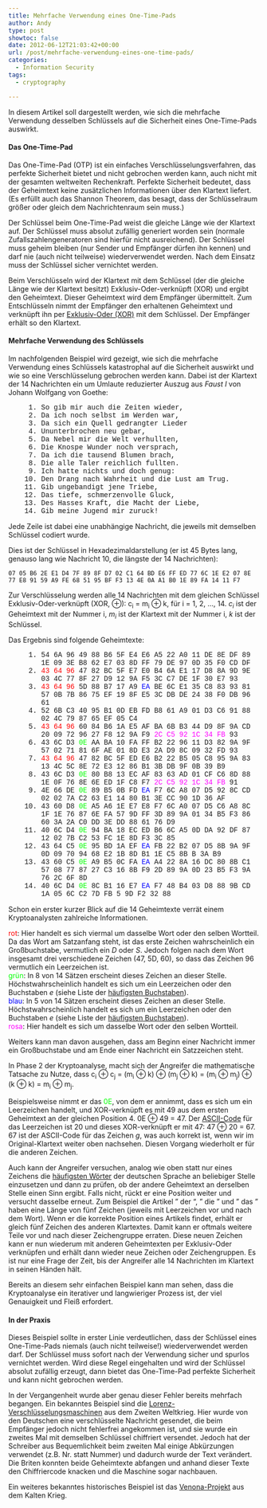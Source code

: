 ```yaml
---
title: Mehrfache Verwendung eines One-Time-Pads
author: Andy
type: post
showtoc: false
date: 2012-06-12T21:03:42+00:00
url: /post/mehrfache-verwendung-eines-one-time-pads/
categories:
  - Information Security
tags:
  - cryptography

---
```

In diesem Artikel soll dargestellt werden, wie sich die mehrfache Verwendung desselben Schl&uuml;ssels auf die Sicherheit eines One-Time-Pads auswirkt.

#### Das One-Time-Pad

Das One-Time-Pad (OTP) ist ein einfaches Verschl&uuml;sselungsverfahren, das perfekte Sicherheit bietet und nicht gebrochen werden kann, auch nicht mit der gesamten weltweiten Rechenkraft. Perfekte Sicherheit bedeutet, dass der Geheimtext keine zus&auml;tzlichen Informationen &uuml;ber den Klartext liefert. (Es erf&uuml;llt auch das Shannon Theorem, das besagt, dass der Schl&uuml;sselraum gr&ouml;&szlig;er oder gleich dem Nachrichtenraum sein muss.)

Der Schl&uuml;ssel beim One-Time-Pad weist die gleiche L&auml;nge wie der Klartext auf. Der Schl&uuml;ssel muss absolut zuf&auml;llig generiert worden sein (normale Zufallszahlengeneratoren sind hierf&uuml;r nicht ausreichend). Der Schl&uuml;ssel muss geheim bleiben (nur Sender und Empf&auml;nger d&uuml;rfen ihn kennen) und darf nie (auch nicht teilweise) wiederverwendet werden. Nach dem Einsatz muss der Schl&uuml;ssel sicher vernichtet werden.

Beim Verschl&uuml;sseln wird der Klartext mit dem Schl&uuml;ssel (der die gleiche L&auml;nge wie der Klartext besitzt) Exklusiv-Oder-verkn&uuml;pft (XOR) und ergibt den Geheimtext. Dieser Geheimtext wird dem Empf&auml;nger &uuml;bermittelt. Zum Entschl&uuml;sseln nimmt der Empf&auml;nger den erhaltenen Geheimtext und verkn&uuml;pft ihn per <a href="http://de.wikipedia.org/wiki/Kontravalenz" target="_blank">Exklusiv-Oder (XOR)</a> mit dem Schl&uuml;ssel. Der Empf&auml;nger erh&auml;lt so den Klartext.

#### Mehrfache Verwendung des Schl&uuml;ssels

Im nachfolgenden Beispiel wird gezeigt, wie sich die mehrfache Verwendung eines Schl&uuml;ssels katastrophal auf die Sicherheit auswirkt und wie so eine Verschl&uuml;sselung gebrochen werden kann. Dabei ist der Klartext der 14 Nachrichten ein um Umlaute reduzierter Auszug aus&nbsp;_Faust I_ von Johann Wolfgang von Goethe:

<ol style="font-family: 'Courier New', Monospace; margin-left: 3em;">
  <li>
    So gib mir auch die Zeiten wieder,
  </li>
  <li>
    Da ich noch selbst im Werden war,
  </li>
  <li>
    Da sich ein Quell gedrangter Lieder
  </li>
  <li>
    Ununterbrochen neu gebar,
  </li>
  <li>
    Da Nebel mir die Welt verhullten,
  </li>
  <li>
    Die Knospe Wunder noch versprach,
  </li>
  <li>
    Da ich die tausend Blumen brach,
  </li>
  <li>
    Die alle Taler reichlich fullten.
  </li>
  <li>
    Ich hatte nichts und doch genug:
  </li>
  <li>
    Den Drang nach Wahrheit und die Lust am Trug.
  </li>
  <li>
    Gib ungebandigt jene Triebe,
  </li>
  <li>
    Das tiefe, schmerzenvolle Gluck,
  </li>
  <li>
    Des Hasses Kraft, die Macht der Liebe,
  </li>
  <li>
    Gib meine Jugend mir zuruck!
  </li>
</ol>

Jede Zeile ist dabei eine unabh&auml;ngige Nachricht, die jeweils mit demselben Schl&uuml;ssel codiert wurde.

Dies ist der Schl&uuml;ssel in Hexadezimaldarstellung (er ist 45 Bytes lang, genauso lang wie Nachricht 10, die l&auml;ngste der 14 Nachrichten):

`07 05 B6 2E E1 D4 7F 89 8F D7 02 C1 64 BD E6 FF ED 77 6C 1E E2 07 8E 77 E8 91 59 A9 FE 68 51 95 BF F3 13 4E 0A A1 B0 1E 89 FA 14 11 F7`

Zur Verschl&uuml;sselung werden alle 14 Nachrichten mit dem gleichen Schl&uuml;ssel Exklusiv-Oder-verkn&uuml;pft (XOR, &oplus;): c<sub>i</sub> = m<sub>i</sub> &oplus; k, f&uuml;r i = 1, 2, &hellip;, 14. _c<sub>i</sub>_ ist der Geheimtext mit der Nummer i, _m<sub>i</sub>_ ist der Klartext mit der Nummer i, _k_ ist der Schl&uuml;ssel.

Das Ergebnis sind folgende Geheimtexte:

<ol style="font-family: 'Courier New', Monospace; margin-left: 3em;">
  <li>
    54 6A 96 49 88 B6 5F E4 E6 A5 22 A0 11 DE 8E DF 89 1E 09 3E B8 62 E7 03 8D FF 79 DE 97 0D 35 F0 CD DF
  </li>
  <li>
    <span style="color: #f00;">43 64 96</span> 47 82 BC 5F E7 E0 B4 6A E1 17 D8 8A 9D 9E 03 4C 77 8F 27 D9 12 9A F5 3C C7 DE 1F 30 E7 93
  </li>
  <li>
    <span style="color: #f00;">43 64 96</span> 5D 88 B7 17 A9 <span style="color: #00f;">EA</span> BE 6C E1 35 C8 83 93 81 57 0B 7B 86 75 EF 19 8F E5 3C DB DE 24 38 F0 DB 96 61
  </li>
  <li>
    52 6B C3 40 95 B1 0D EB FD B8 61 A9 01 D3 C6 91 88 02 4C 79 87 65 EF 05 C4
  </li>
  <li>
    <span style="color: #f00;">43 64 96</span> 60 84 B6 1A E5 AF BA 6B B3 44 D9 8F 9A CD 20 09 72 96 27 F8 12 9A F9 <span style="color: #f0f;">2C C5 92 1C 34 FB</span> 93
  </li>
  <li>
    43 6C D3 <span style="color: #0f0;">0E</span> AA BA 10 FA FF B2 22 96 11 D3 82 9A 9F 57 02 71 81 6F AE 01 8D E3 2A D9 8C 09 32 FD 93
  </li>
  <li>
    <span style="color: #f00;">43 64 96</span> 47 82 BC 5F ED E6 B2 22 B5 05 C8 95 9A 83 13 4C 5C 8E 72 E3 12 86 B1 3B DB 9F 0B 39 B9
  </li>
  <li>
    43 6C D3 <span style="color: #0f0;">0E</span> 80 B8 13 EC AF 83 63 AD 01 CF C6 8D 88 1E 0F 76 8E 6E ED 1F C8 F7 <span style="color: #f0f;">2C C5 92 1C 34 FB</span> 91
  </li>
  <li>
    4E 66 DE <span style="color: #0f0;">0E</span> 89 B5 0B FD <span style="color: #00f;">EA</span> F7 6C A8 07 D5 92 8C CD 02 02 7A C2 63 E1 14 80 B1 3E CC 90 1D 36 AF
  </li>
  <li>
    43 60 D8 <span style="color: #0f0;">0E</span> A5 A6 1E E7 E8 F7 6C A0 07 D5 C6 A8 8C 1F 1E 76 87 6E FA 57 9D FF 3D 89 9A 01 34 B5 F3 86 60 3A 2A C0 DD 3E DD 88 61 76 D9
  </li>
  <li>
    40 6C D4 <span style="color: #0f0;">0E</span> 94 BA 18 EC ED B6 6C A5 0D DA 92 DF 87 12 02 7B C2 53 FC 1E 8D F3 3C 85
  </li>
  <li>
    43 64 C5 <span style="color: #0f0;">0E</span> 95 BD 1A EF <span style="color: #00f;">EA</span> FB 22 B2 07 D5 8B 9A 9F 0D 09 70 94 68 E2 1B 8D B1 1E C5 8B B 3A B9
  </li>
  <li>
    43 60 C5 <span style="color: #0f0;">0E</span> A9 B5 0C FA <span style="color: #00f;">EA</span> A4 22 8A 16 DC 80 8B C1 57 08 77 87 27 C3 16 8B F9 2D 89 9A 0D 23 B5 F3 9A 76 2C 6F 8D
  </li>
  <li>
    40 6C D4 <span style="color: #0f0;">0E</span> 8C B1 16 E7 <span style="color: #00f;">EA</span> F7 48 B4 03 D8 88 9B CD 1A 05 6C C2 7D FB 5 9D F2 32 88
  </li>
</ol>

Schon ein erster kurzer Blick auf die 14 Geheimtexte verr&auml;t einem Kryptoanalysten zahlreiche Informationen.

<span style="color: #f00;">rot</span>: Hier handelt es sich viermal um dasselbe Wort oder den selben Wortteil. Da das Wort am Satzanfang steht, ist das erste Zeichen wahrscheinlich ein Gro&szlig;buchstabe, vermutlich ein _D_ oder _S_. Jedoch folgen nach dem Wort insgesamt drei verschiedene Zeichen (47, 5D, 60), so dass das Zeichen 96 vermutlich ein Leerzeichen ist.  
<span style="color: #0f0;">gr&uuml;n</span>: In 8 von 14 S&auml;tzen erscheint dieses Zeichen an dieser Stelle. H&ouml;chstwahrscheinlich handelt es sich um ein Leerzeichen oder den Buchstaben _e_ (siehe Liste der <a href="http://de.wikipedia.org/wiki/Buchstabenh%C3%A4ufigkeit" target="_blank">h&auml;ufigsten Buchstaben</a>).  
<span style="color: #00f;">blau</span>: In 5 von 14 S&auml;tzen erscheint dieses Zeichen an dieser Stelle. H&ouml;chstwahrscheinlich handelt es sich um ein Leerzeichen oder den Buchstaben _e_ (siehe Liste der <a href="http://de.wikipedia.org/wiki/Buchstabenh%C3%A4ufigkeit" target="_blank">h&auml;ufigsten Buchstaben</a>).  
<span style="color: #f0f;">rosa</span>: Hier handelt es sich um dasselbe Wort oder den selben Wortteil.

Weiters kann man davon ausgehen, dass am Beginn einer Nachricht immer ein Gro&szlig;buchstabe und am Ende einer Nachricht ein Satzzeichen steht.

In Phase 2 der Kryptoanalyse, macht sich der Angreifer die mathematische Tatsache zu Nutze, dass c<sub>i</sub> &oplus; c<sub>j</sub> = (m<sub>i</sub> &oplus; k) &oplus; (m<sub>j</sub> &oplus; k) = (m<sub>i</sub> &oplus; m<sub>j</sub>) &oplus; (k &oplus; k) = m<sub>i</sub> &oplus; m<sub>j</sub>.

Beispielsweise nimmt er das <span style="color: #0f0;">0E</span>, von dem er annimmt, dass es sich um ein Leerzeichen handelt, und XOR-verkn&uuml;pft es mit 49 aus dem ersten Geheimtext an der gleichen Position 4. 0E &oplus; 49 = 47. Der <a href="http://de.wikipedia.org/wiki/American_Standard_Code_for_Information_Interchange" target="_blank">ASCII-Code</a> f&uuml;r das Leerzeichen ist 20 und dieses XOR-verkn&uuml;pft er mit 47: 47 &oplus; 20 = 67. 67 ist der ASCII-Code f&uuml;r das Zeichen _g_, was auch korrekt ist, wenn wir im Original-Klartext weiter oben nachsehen. Diesen Vorgang wiederholt er f&uuml;r die anderen Zeichen.

Auch kann der Angreifer versuchen, analog wie oben statt nur eines Zeichens die <a href="http://de.wikipedia.org/wiki/Liste_der_h%C3%A4ufigsten_W%C3%B6rter_der_deutschen_Sprache" target="_blank">h&auml;ufigsten W&ouml;rter</a> der deutschen Sprache an beliebiger Stelle einzusetzen und dann zu pr&uuml;fen, ob der andere Geheimtext an derselben Stelle einen Sinn ergibt. Falls nicht, r&uuml;ckt er eine Position weiter und versucht dasselbe erneut. Zum Beispiel die Artikel &rdquo; der &ldquo;, &rdquo; die &rdquo; und &rdquo; das &rdquo; haben eine L&auml;nge von f&uuml;nf Zeichen (jeweils mit Leerzeichen vor und nach dem Wort). Wenn er die korrekte Position eines Artikels findet, erh&auml;lt er gleich f&uuml;nf Zeichen des anderen Klartextes. Damit kann er oftmals weitere Teile vor und nach dieser Zeichengruppe erraten. Diese neuen Zeichen kann er nun wiederum mit anderen Geheimtexten per Exklusiv-Oder verkn&uuml;pfen und erh&auml;lt dann wieder neue Zeichen oder Zeichengruppen. Es ist nur eine Frage der Zeit, bis der Angreifer alle 14 Nachrichten im Klartext in seinen H&auml;nden h&auml;lt.

Bereits an diesem sehr einfachen Beispiel kann man sehen, dass die Kryptoanalyse ein iterativer und langwieriger Prozess ist, der viel Genauigkeit und Flei&szlig; erfordert.

#### In der Praxis

Dieses Beispiel sollte in erster Linie verdeutlichen, dass der Schl&uuml;ssel eines One-Time-Pads niemals (auch nicht teilweise!) wiederverwendet werden darf. Der Schl&uuml;ssel muss sofort nach der Verwendung sicher und spurlos vernichtet werden. Wird diese Regel eingehalten und wird der Schl&uuml;ssel absolut zuf&auml;llig erzeugt, dann bietet das One-Time-Pad perfekte Sicherheit und kann nicht gebrochen werden.

In der Vergangenheit wurde aber genau dieser Fehler bereits mehrfach begangen. Ein bekanntes Beispiel sind die <a href="http://de.wikipedia.org/wiki/Lorenz-Schl%C3%BCsselmaschine" target="_blank">Lorenz-Verschl&uuml;sselungsmaschinen</a> aus dem Zweiten Weltkrieg. Hier wurde von den Deutschen eine verschl&uuml;sselte Nachricht gesendet, die beim Empf&auml;nger jedoch nicht fehlerfrei angekommen ist, und sie wurde ein zweites Mal mit demselben Schl&uuml;ssel chiffriert versendet. Jedoch hat der Schreiber aus Bequemlichkeit beim zweiten Mal einige Abk&uuml;rzungen verwendet (z.B. Nr. statt Nummer) und dadurch wurde der Text ver&auml;ndert. Die Briten konnten beide Geheimtexte abfangen und anhand dieser Texte den Chiffriercode knacken und die Maschine sogar nachbauen.

Ein weiteres bekanntes historisches Beispiel ist das <a href="http://de.wikipedia.org/wiki/Venona" target="_blank">Venona-Projekt</a> aus dem Kalten Krieg.